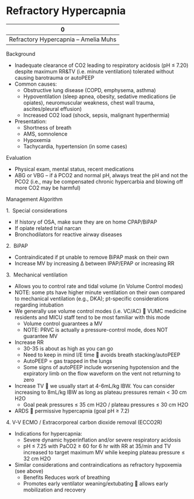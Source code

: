# Refractory Hypercapnia

| 0                                    |
|--------------------------------------|
| Refractory Hypercapnia – Amelia Muhs |

Background

-   Inadequate clearance of CO2 leading to respiratory acidosis (pH ≤
    7.20) despite maximum RR&TV (i.e. minute ventilation) tolerated
    without causing barotrauma or autoPEEP
-   Common causes:
    -   Obstructive lung disease (COPD, emphysema, asthma)
    -   Hypoventilation (sleep apnea, obesity, sedative medications (ie
        opiates), neuromuscular weakness, chest wall trauma,
        ascites/pleural effusion)
    -   Increased CO2 load (shock, sepsis, malignant hyperthermia)
-   Presentation:
    -   Shortness of breath
    -   AMS, somnolence
    -   Hypoxemia
    -   Tachycardia, hypertension (in some cases)



Evaluation

-   Physical exam, mental status, recent medications
-   ABG or VBG – if
    á
    PCO2 and normal pH, always treat the pH and not the PCO2 (i.e., may
    be compensated chronic hypercarbia and blowing off more CO2 may be
    harmful)

Management Algorithm

1.  Special considerations

-   If history of OSA, make sure they are on home CPAP/BiPAP
-   If opiate related trial narcan
-   Bronchodilators for reactive airway diseases

2.  BiPAP

-   Contraindicated if pt unable to remove BiPAP mask on their own
-   Increase MV by increasing
    Δ
    between IPAP/EPAP or increasing RR

3.  Mechanical ventilation

-   Allows you to control rate and tidal volume (in Volume Control
    modes)
-   NOTE: some pts have higher minute ventilation on their own compared
    to mechanical ventilation (e.g., DKA); pt-specific considerations
    regarding intubation
-   We generally use volume control modes (i.e. VC/AC)
    
    VUMC medicine residents and MICU staff tend to be most familiar with
    this mode
    -   Volume control guarantees a MV
    -   NOTE: PRVC is actually a pressure-control mode, does NOT
        guarantee MV
-   Increase RR
    -   30-35 is about as high as you can go
    -   Need to keep in mind I/E time
        
        avoids breath stacking/autoPEEP
    -   AutoPEEP = gas trapped in the lungs
    -   Some signs of autoPEEP include worsening hypotension and the
        expiratory limb on the flow waveform on the vent not returning
        to zero
-   Increase TV
    
    we usually start at 4-6mL/kg IBW. You can consider increasing to
    8mL/kg IBW as long as plateau pressures remain \< 30 cm H2O
    -   Goal peak pressures ≤ 35 cm H2O / plateau pressures ≤ 30 cm H2O
-   ARDS
    
    permissive hypercapnia (goal pH ≥ 7.2)

4\. V-V ECMO / Extracorporeal carbon dioxide removal (ECCO2R)

-   Indications for hypercapnia:
    -   Severe dynamic hyperinflation and/or severe respiratory acidosis
    -   pH ≤ 7.25 with PaCO2 ≥ 60 for 6 hr with RR at 35/min and TV
        increased to target maximum MV while keeping plateau pressure ≤
        32 cm H2O
-   Similar considerations and contraindications as refractory hypoxemia
    (see above)
    -   Benefits Reduces work of breathing
    -   Promotes early ventilator weaning/extubating
        
        allows early mobilization and recovery

